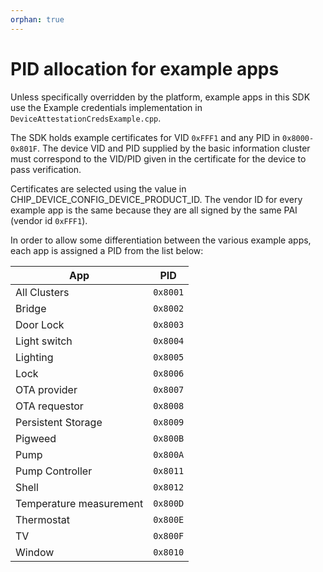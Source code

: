 ```yaml
---
orphan: true
---
```


# PID allocation for example apps

Unless specifically overridden by the platform, example apps in this SDK use the
Example credentials implementation in `DeviceAttestationCredsExample.cpp`.

The SDK holds example certificates for VID `0xFFF1` and any PID in
`0x8000-0x801F`. The device VID and PID supplied by the basic information
cluster must correspond to the VID/PID given in the certificate for the device
to pass verification.

Certificates are selected using the value in
CHIP_DEVICE_CONFIG_DEVICE_PRODUCT_ID. The vendor ID for every example app is the
same because they are all signed by the same PAI (vendor id `0xFFF1`).

In order to allow some differentiation between the various example apps, each
app is assigned a PID from the list below:

| App                     | PID      |
| ----------------------- | -------- |
| All Clusters            | `0x8001` |
| Bridge                  | `0x8002` |
| Door Lock               | `0x8003` |
| Light switch            | `0x8004` |
| Lighting                | `0x8005` |
| Lock                    | `0x8006` |
| OTA provider            | `0x8007` |
| OTA requestor           | `0x8008` |
| Persistent Storage      | `0x8009` |
| Pigweed                 | `0x800B` |
| Pump                    | `0x800A` |
| Pump Controller         | `0x8011` |
| Shell                   | `0x8012` |
| Temperature measurement | `0x800D` |
| Thermostat              | `0x800E` |
| TV                      | `0x800F` |
| Window                  | `0x8010` |
